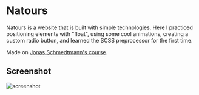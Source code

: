 # Natours

Natours is a website that is built with simple technologies. Here I practiced positioning elements with "float", using some cool animations, creating a custom radio button, and learned the SCSS preprocessor for the first time.

Made on [Jonas Schmedtmann's course](https://www.udemy.com/course/advanced-css-and-sass/).

## Screenshot

![screenshot](https://i.imgur.com/Mv9pvph.jpg)
